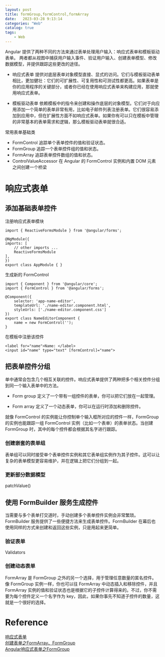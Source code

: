 ```yaml
---
layout: post
title: formGroup,formControl,formArray
date:   2023-03-28 9:13:14
categories: "Web"
catalog: true
tags: 
    - Web
---
```


Angular 提供了两种不同的方法来通过表单处理用户输入：响应式表单和模板驱动表单。 两者都从视图中捕获用户输入事件、验证用户输入、创建表单模型、修改数据模型，并提供跟踪这些更改的途径。  
+ 响应式表单  提供对底层表单对象模型直接、显式的访问。它们与模板驱动表单相比，更加健壮：它们的可扩展性、可复用性和可测试性都更高。如果表单是你的应用程序的关键部分，或者你已经在使用响应式表单来构建应用，那就使用响应式表单。

+ 模板驱动表单  依赖模板中的指令来创建和操作底层的对象模型。它们对于向应用添加一个简单的表单非常有用，比如电子邮件列表注册表单。它们很容易添加到应用中，但在扩展性方面不如响应式表单。如果你有可以只在模板中管理的非常基本的表单需求和逻辑，那么模板驱动表单就很合适。  


常用表单基础类  

+ FormControl  追踪单个表单控件的值和验证状态。
+ FormGroup	  追踪一个表单控件组的值和状态。
+ FormArray	追踪表单控件数组的值和状态。
+ ControlValueAccessor 在 Angular 的 FormControl 实例和内置 DOM 元素之间创建一个桥梁

# 响应式表单

## 添加基础表单控件
注册响应式表单模块

    import { ReactiveFormsModule } from '@angular/forms';

    @NgModule({
    imports: [
        // other imports ...
        ReactiveFormsModule
    ],
    })
    export class AppModule { }

生成新的 FormControl

    import { Component } from '@angular/core';
    import { FormControl } from '@angular/forms';

    @Component({
        selector: 'app-name-editor',
        templateUrl: './name-editor.component.html',
        styleUrls: ['./name-editor.component.css']
    })
    export class NameEditorComponent {
        name = new FormControl('');
    }

在模板中注册该控件  

    <label for="name">Name: </label>
    <input id="name" type="text" [formControl]="name">


## 把表单控件分组
单中通常会包含几个相互关联的控件。响应式表单提供了两种把多个相关控件分组到同一个输入表单中的方法。  
+ Form group 定义了一个带有一组控件的表单，你可以把它们放在一起管理。

+ Form array 定义了一个动态表单，你可以在运行时添加和删除控件。  


就像 FormControl 的实例能让你控制单个输入框所对应的控件一样，FormGroup 的实例也能跟踪一组 FormControl 实例（比如一个表单）的表单状态。当创建 FormGroup 时，其中的每个控件都会根据其名字进行跟踪。  


### 创建嵌套的表单组
表单组可以同时接受单个表单控件实例和其它表单组实例作为其子控件。这可以让复杂的表单模型更容易维护，并在逻辑上把它们分组到一起。  

### 更新部分数据模型

patchValue()

## 使用 FormBuilder 服务生成控件
当需要与多个表单打交道时，手动创建多个表单控件实例会非常繁琐。FormBuilder 服务提供了一些便捷方法来生成表单控件。FormBuilder 在幕后也使用同样的方式来创建和返回这些实例，只是用起来更简单。  

### 验证表单
Validators

### 创建动态表单
FormArray 是 FormGroup 之外的另一个选择，用于管理任意数量的匿名控件。像 FormGroup 实例一样，你也可以往 FormArray 中动态插入和移除控件，并且 FormArray 实例的值和验证状态也是根据它的子控件计算得来的。不过，你不需要为每个控件定义一个名字作为 key，因此，如果你事先不知道子控件的数量，这就是一个很好的选择。  

# Reference
[响应式表单](https://angular.cn/guide/reactive-forms)  
[创建表单之FormArray、FormGroup](https://blog.csdn.net/sungoodluck666/article/details/109334760)  
[Angular响应式表单之FormGroup](https://blog.tcs-y.com/2020/07/02/angular-reactive-form-formgroup/)  